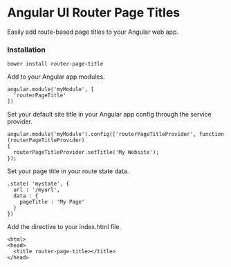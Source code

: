 # Angular UI Router Page Titles

Easily add route-based page titles to your Angular web app.

### Installation
`bower install router-page-title`

Add to your Angular app modules.
```
angular.module('myModule', [
  'routerPageTitle'
])
```

Set your default site title in your Angular app config through the service provider.
```
angular.module('myModule').config(['routerPageTitleProvider', function (routerPageTitleProvider)
{
  routerPageTitleProvider.setTitle('My Website');
});
```

Set your page title in your route state data.
```
.state( 'mystate', {
  url : '/myurl',
  data : {
    pageTitle : 'My Page'
  }
})
```

Add the directive to your index.html file.
```
<html>
<head>
  <title router-page-title></title>
</head>
```
